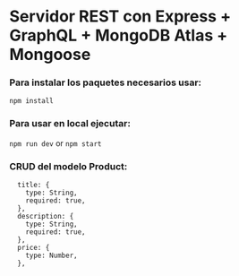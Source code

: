 # Servidor REST con Express + GraphQL + MongoDB Atlas + Mongoose

### Para instalar los paquetes necesarios usar:

``` npm install ```

### Para usar en local ejecutar:

``` npm run dev ``` or ``` npm start ```

### CRUD del modelo Product:

``` 
  title: {
    type: String,
    required: true,
  },
  description: {
    type: String,
    required: true,
  },
  price: {
    type: Number,
  }, 

```